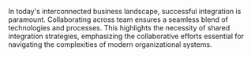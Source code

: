 In today's interconnected business landscape, successful integration is paramount. Collaborating across team ensures a seamless blend of technologies and processes. This highlights the necessity of shared integration strategies, emphasizing the collaborative efforts essential for navigating the complexities of modern organizational systems.
